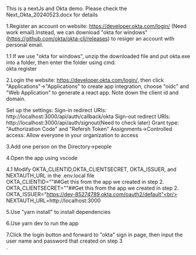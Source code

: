 This is a nextJs and Okta demo. Please check the Next_Okta_20240523.docx for details<br/>

1.Register an account on website: https://developer.okta.com/login/ (Need work email).Instead, we can download "okta for windows"(https://github.com/okta/okta-cli/releases) to resiger an account with personal email.<br/>

1.1 If we use "okta for windows", unzip the downloaded file and put okta.exe into a folder, then enter the folder using cmd:<br/>
okta register<br/>

2.Login the website: https://developer.okta.com/login/, then click "Applications"->"Applications" to create app integration, choose "oidc" and "Web Application" to generate a react app. Note down the client id and domain.<br/>

Set up the settings:
Sign-in redirect URIs: http://localhost:3000/api/auth/callback/okta Sign-out redirect URIs: http://localhost:3000/api/auth/signout(Need to check later) Grant type: "Authorization Code" and "Refersh Token" Assignments->Controlled access: Allow everyone in your organization to access

3.Add one person on the Directory->people<br/>

4.Open the app using vscode<br/>

4.1 Modify OKTA_CLIENTID,OKTA_CLIENTSECRET, OKTA_ISSUER, and NEXTAUTH_URL in the .env.local file<br/>
OKTA_CLIENTID=""##Get this from the app we created in step 2.<br/>
OKTA_CLIENTSECRET=""##Get this from the app we created in step 2.<br/>
OKTA_ISSUER="https://dev-85274789.okta.com/oauth2/default"<br/>
NEXTAUTH_URL=http://localhost:3000<br/>

5.Use "yarn install" to install dependencies<br/>

6.Use yarn dev to run the app<br/>

7.Click the login button and forward to "okta" sign in page, then input the user name and password that created on step 3<br/>.



